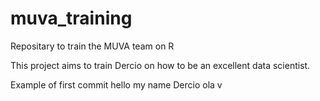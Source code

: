 # muva_training
Repositary to train the MUVA team on R

This project aims to train Dercio on how to be an excellent data scientist.

Example of first commit
hello my name Dercio
ola  v
